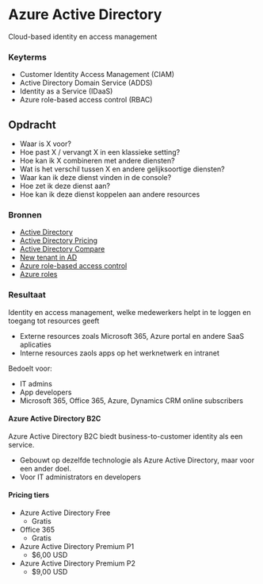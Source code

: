 # Azure Active Directory
Cloud-based identity en access management

### Keyterms
* Customer Identity Access Management (CIAM)
* Active Directory Domain Service (ADDS)
* Identity as a Service (IDaaS)
* Azure role-based access control (RBAC)

## Opdracht
- Waar is X voor?
- Hoe past X / vervangt X in een klassieke setting?
- Hoe kan ik X combineren met andere diensten?
- Wat is het verschil tussen X en andere gelijksoortige diensten?
- Waar kan ik deze dienst vinden in de console?
- Hoe zet ik deze dienst aan?
- Hoe kan ik deze dienst koppelen aan andere resources

### Bronnen
- [Active Directory](https://docs.microsoft.com/en-us/azure/active-directory/fundamentals/active-directory-whatis)
- [Active Directory Pricing](https://www.microsoft.com/en-ww/security/business/identity-access-management/azure-ad-pricing?rtc=1&market=af)
- [Active Directory Compare](https://docs.microsoft.com/en-us/azure/active-directory/fundamentals/active-directory-compare-azure-ad-to-ad)
- [New tenant in AD](https://docs.microsoft.com/en-us/azure/active-directory/fundamentals/active-directory-access-create-new-tenant)
- [Azure role-based access control](https://docs.microsoft.com/en-us/azure/role-based-access-control/overview)
- [Azure roles](https://docs.microsoft.com/en-us/azure/role-based-access-control/built-in-roles)

### Resultaat
Identity en access management, welke medewerkers helpt in te loggen en toegang tot resources geeft
* Externe resources zoals Microsoft 365, Azure portal en andere SaaS aplicaties
* Interne resources zaols apps op het werknetwerk en intranet

Bedoelt voor:
* IT admins
* App developers
* Microsoft 365, Office 365, Azure, Dynamics CRM online subscribers

#### Azure Active Directory B2C
Azure Active Directory B2C biedt business-to-customer identity als een service. 
* Gebouwt op dezelfde technologie als Azure Active Directory, maar voor een ander doel. 
* Voor IT administrators en developers

#### Pricing tiers
* Azure Active Directory Free
    * Gratis
* Office 365
    * Gratis
* Azure Active Directory Premium P1
    * $6,00 USD
* Azure Active Directory Premium P2
    * $9,00 USD

